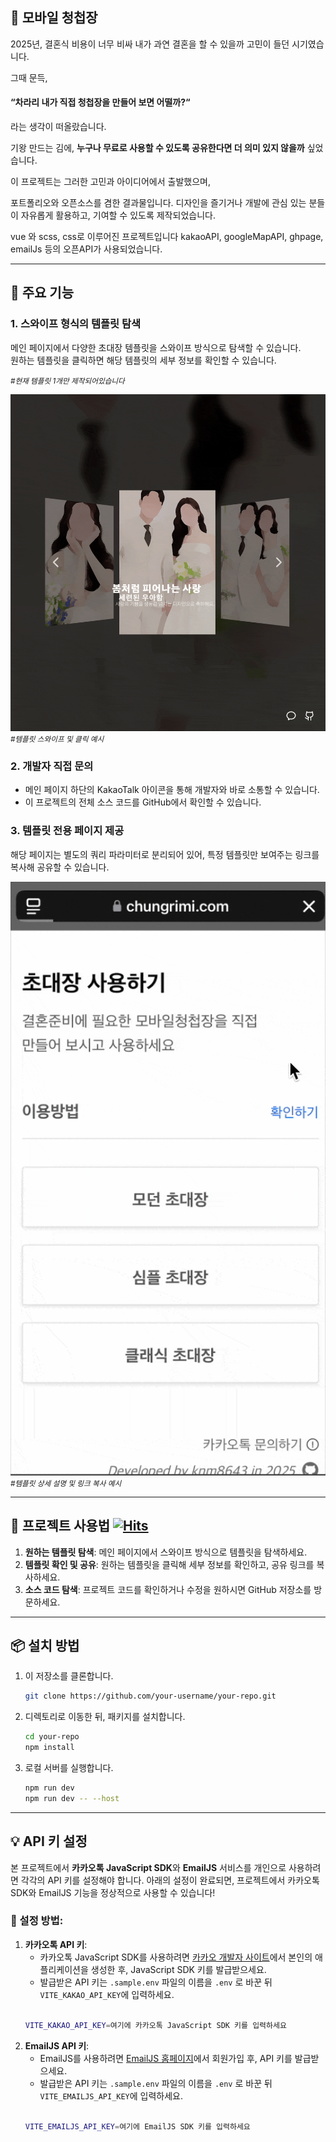 ## 🎉 모바일 청첩장 

2025년, 결혼식 비용이 너무 비싸 내가 과연 결혼을 할 수 있을까 고민이 들던 시기였습니다.

그때 문득, 
#### **“차라리 내가 직접 청첩장을 만들어 보면 어떨까?“**
라는 생각이 떠올랐습니다.

기왕 만드는 김에, **누구나 무료로 사용할 수 있도록 공유한다면 더 의미 있지 않을까** 싶었습니다.

이 프로젝트는 그러한 고민과 아이디어에서 출발했으며, 

포트폴리오와 오픈소스를 겸한 결과물입니다.
디자인을 즐기거나 개발에 관심 있는 분들이 자유롭게 활용하고, 기여할 수 있도록 제작되었습니다.


vue 와 scss, css로 이루어진 프로젝트입니다 
kakaoAPI, googleMapAPI, ghpage, emailJs 등의 오픈API가 사용되었습니다.

---

## 🌟 주요 기능

### 1. 스와이프 형식의 템플릿 탐색
메인 페이지에서 다양한 초대장 템플릿을 스와이프 방식으로 탐색할 수 있습니다.  
원하는 템플릿을 클릭하면 해당 템플릿의 세부 정보를 확인할 수 있습니다.

_<small>#현재 템플릿 1개만 제작되어있습니다</small>_

![readme_1.gif](readme1.gif)
_<small>#템플릿 스와이프 및 클릭 예시</small>_

### 2. 개발자 직접 문의
- 메인 페이지 하단의 KakaoTalk 아이콘을 통해 개발자와 바로 소통할 수 있습니다.
- 이 프로젝트의 전체 소스 코드를 GitHub에서 확인할 수 있습니다.

### 3. 템플릿 전용 페이지 제공
해당 페이지는 별도의 쿼리 파라미터로 분리되어 있어, 특정 템플릿만 보여주는 링크를 복사해 공유할 수 있습니다.

![readme_1.gif](readme2.gif)
_<small>#템플릿 상세 설명 및 링크 복사 예시</small>_

---

## 🚀 프로젝트 사용법 [![Hits](https://hits.seeyoufarm.com/api/count/incr/badge.svg?url=https%3A%2F%2Fgithub.com%2Fknm8643%2Fwedding-public&count_bg=%23000000&title_bg=%23555555&icon=&icon_color=%23E7E7E7&title=hits&edge_flat=false)](https://hits.seeyoufarm.com)



1. **원하는 템플릿 탐색**: 메인 페이지에서 스와이프 방식으로 템플릿을 탐색하세요.
2. **템플릿 확인 및 공유**: 원하는 템플릿을 클릭해 세부 정보를 확인하고, 공유 링크를 복사하세요.
3. **소스 코드 탐색**: 프로젝트 코드를 확인하거나 수정을 원하시면 GitHub 저장소를 방문하세요.

---

## 📦 설치 방법

1. 이 저장소를 클론합니다.
   
   ```bash
   git clone https://github.com/your-username/your-repo.git

3. 디렉토리로 이동한 뒤, 패키지를 설치합니다.
   
   ```bash
   cd your-repo
   npm install
   
5. 로컬 서버를 실행합니다.
   
   ```bash
   npm run dev
   npm run dev -- --host

---

## 💡 API 키 설정

본 프로젝트에서 **카카오톡 JavaScript SDK**와 **EmailJS** 서비스를 개인으로 사용하려면 각각의 API 키를 설정해야 합니다.
아래의 설정이 완료되면, 프로젝트에서 카카오톡 SDK와 EmailJS 기능을 정상적으로 사용할 수 있습니다!

### 📝 설정 방법:

1. **카카오톡 API 키**:
   - 카카오톡 JavaScript SDK를 사용하려면 [카카오 개발자 사이트](https://developers.kakao.com/)에서 본인의 애플리케이션을 생성한 후, JavaScript SDK 키를 발급받으세요.
   - 발급받은 API 키는 `.sample.env` 파일의 이름을 `.env` 로 바꾼 뒤 `VITE_KAKAO_API_KEY`에 입력하세요.
     <br><br>
   ```bash
   VITE_KAKAO_API_KEY=여기에 카카오톡 JavaScript SDK 키를 입력하세요

2. **EmailJS API 키**:
   - EmailJS를 사용하려면 [EmailJS 홈페이지](https://www.emailjs.com/)에서 회원가입 후, API 키를 발급받으세요.
   - 발급받은 API 키는 `.sample.env` 파일의 이름을 `.env` 로 바꾼 뒤 `VITE_EMAILJS_API_KEY`에 입력하세요.
     <br><br>
   ```bash
   VITE_EMAILJS_API_KEY=여기에 EmailJS SDK 키를 입력하세요

   
